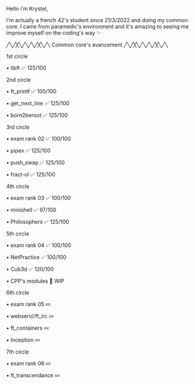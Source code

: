 Hello i'm Krystel,

I'm actually a french 42's student since 21/3/2022 and doing my common core.
I came from paramedic's environment and it's amazing to seeing me improve myself on the coding's way ✨

╱╲╱╳╲╱╲╱╲╱╳╲╱╲ Common core's avancement ╱╲╱╳╲╱╲╱╲╱╳╲╱╲

1st circle


• libft ✅ 125/100


2nd circle


• ft_printf ✅ 100/100

• get_next_line ✅ 125/100

• born2beroot ✅ 125/100


3rd circle


• exam rank 02 ✅ 100/100

• pipex ✅ 125/100

• push_swap ✅ 125/100

• fract-ol ✅ 125/100


4th circle


• exam rank 03 ✅ 100/100

• minishell ✅ 97/100

• Philosophers ✅ 125/100


5th circle


• exam rank 04 ✅ 100/100

• NetPractice ✅ 100/100

• Cub3d ✅ 120/100

• CPP's modules 🌱 WIP


6th circle


• exam rank 05 💤

• webserv//ft_irc 💤

• ft_containers 💤

• Inception 💤


7th circle


• exam rank 06 💤

• ft_transcendance 💤

